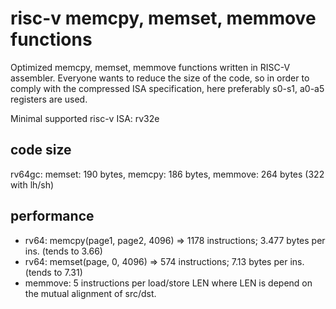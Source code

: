 # risc-v memcpy, memset, memmove functions

Optimized memcpy, memset, memmove functions written in RISC-V assembler.
Everyone wants to reduce the size of the code, so in order to comply with
the compressed ISA specification, here preferably s0-s1, a0-a5 registers
are used.

Minimal supported risc-v ISA: rv32e

## code size

rv64gc: memset: 190 bytes, memcpy: 186 bytes, memmove: 264 bytes (322 with lh/sh)

## performance

- rv64: memcpy(page1, page2, 4096) => 1178 instructions; 3.477 bytes per ins. (tends to 3.66)
- rv64: memset(page, 0, 4096) => 574 instructions; 7.13 bytes per ins. (tends to 7.31)
- memmove: 5 instructions per load/store LEN where LEN is depend on the mutual alignment of src/dst.

